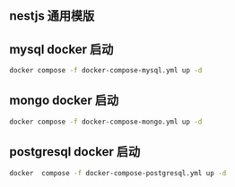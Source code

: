 ## nestjs 通用模版




## mysql docker 启动
```bash
docker compose -f docker-compose-mysql.yml up -d
```
## mongo docker 启动
```bash
docker compose -f docker-compose-mongo.yml up -d
```

## postgresql docker 启动
```bash
docker  compose -f docker-compose-postgresql.yml up -d
```